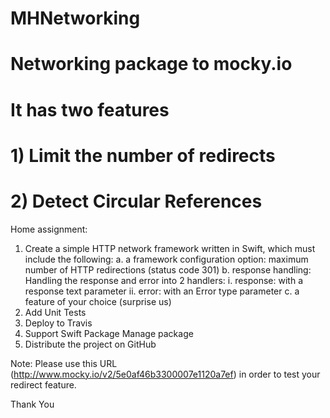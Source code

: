 # MHNetworking

# Networking package to mocky.io
# It has two features
# 1) Limit the number of redirects
# 2) Detect Circular References


Home assignment:
1. Create a simple HTTP network framework written in Swift,
which must include the following:
a. a framework configuration option: maximum number of
HTTP redirections (status code 301)
b. response handling: Handling the response and error into 2
handlers:
i. response: with a response text parameter
ii. error: with an Error type parameter
c. a feature of your choice (surprise us)
2. Add Unit Tests
3. Deploy to Travis
4. Support Swift Package Manage package
5. Distribute the project on GitHub

Note: Please use this URL
(http://www.mocky.io/v2/5e0af46b3300007e1120a7ef) in order to
test your redirect feature.

Thank You

